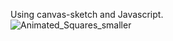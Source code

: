 Using canvas-sketch and Javascript.
<br>
![Animated_Squares_smaller](https://github.com/user-attachments/assets/247ed906-7aca-43cb-9b54-f4aeef4adaa4)

